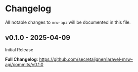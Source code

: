 # Changelog

All notable changes to `mrw-api` will be documented in this file.

## v0.1.0 - 2025-04-09

Initial Release

**Full Changelog**: https://github.com/secretaligner/laravel-mrw-api/commits/v0.1.0
